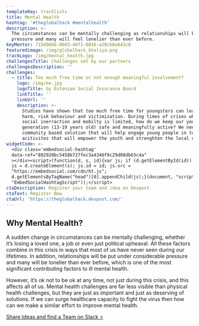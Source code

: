 ```yaml
---
templateKey: tracklists
title: Mental Health
hashtag: '#theglobalhack #mentalhealth'
description: >-
  The circumstances can be mentally challenging as relationships will be under
  pressure and many will feel lonelier than ever before.
keyMentor: 71560666-8603-46f1-8016-a20cb8a643c8
featuredimage: /img/globalhack_khaliya.png
trackLogo: /img/mental_health.jpg
challengesTitle: Challenges set by our partners
challengesDescription: ''
challenges:
  - title: Too much free time or not enough meaningful involvement?
    logo: /img/ee.jpg
    logoTitle: by Estonian Social Insurance Board
    linkTitle: ''
    linkUrl: ''
    description: >-
      Studies have shown that too much free time for youngsters can lead to self
      harm, risk behaviour and victimization. During times of crises when direct
      social inerraction and mobilty is limited, how do we keep our young
      generation (13-19 years old) safe and meaningfully active? We need a
      community based solution that will help engage young people in to
      acitivites that will empower the youth and strenghten the local community.
widgetCode: >-
  <div class='embedsocial-hashtag'
  data-ref="892920bc5458b727fec3a4346f9c29d08db63c4a"
  ></div><script>(function(d, s, id){var js; if (d.getElementById(id)) {return;}
  js = d.createElement(s); js.id = id; js.src =
  "https://embedsocial.com/cdn/ht.js";
  d.getElementsByTagName("head")[0].appendChild(js);}(document, "script",
  "EmbedSocialHashtagScript"));</script>
ctaDescription: Register your team and idea on Devpost
ctaText: Register Now
ctaUrl: 'https://theglobalhack.devpost.com/'
---
```


## Why Mental Health?

A sudden change in circumstances can be mentally challenging, whether it’s losing a loved one, a job or even just political upheaval. All these factors combine in this crisis in ways that most of us have never seen during our lifetimes. In addition, relationships will be put under considerable pressure and many will be lonelier than ever before, which is one of the most significant contributing factors to ill mental health.

However, it’s ok not to be ok at any time, not just during this crisis, and this affects all of us. Mental health challenges are far less visible than physical health challenges, but they are just as important and just as deserving of solutions. If we can surge healthcare capacity to fight the virus then how can we make a similar effort to improve mental health.

[Share Ideas and find a Team on Slack >](http://theglobalhack.com/slack)
